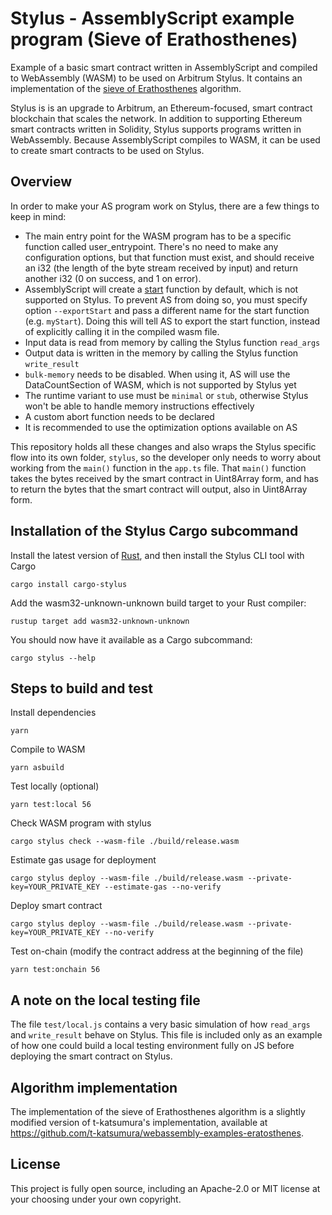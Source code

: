 # Stylus - AssemblyScript example program (Sieve of Erathosthenes)

Example of a basic smart contract written in AssemblyScript and compiled to WebAssembly (WASM) to be used on Arbitrum Stylus. It contains an implementation of the [sieve of Erathosthenes](https://en.wikipedia.org/wiki/Sieve_of_Eratosthenes) algorithm.

Stylus is is an upgrade to Arbitrum, an Ethereum-focused, smart contract blockchain that scales the network. In addition to supporting Ethereum smart contracts written in Solidity, Stylus supports programs written in WebAssembly. Because AssemblyScript compiles to WASM, it can be used to create smart contracts to be used on Stylus.

## Overview

In order to make your AS program work on Stylus, there are a few things to keep in mind:
- The main entry point for the WASM program has to be a specific function called user_entrypoint. There's no need to make any configuration options, but that function must exist, and should receive an i32 (the length of the byte stream received by input) and return another i32 (0 on success, and 1 on error).
- AssemblyScript will create a [start](https://webassembly.github.io/spec/core/syntax/modules.html#syntax-start) function by default, which is not supported on Stylus. To prevent AS from doing so, you must specify option `--exportStart` and pass a different name for the start function (e.g. `myStart`). Doing this will tell AS to export the start function, instead of explicitly calling it in the compiled wasm file.
- Input data is read from memory by calling the Stylus function `read_args`
- Output data is written in the memory by calling the Stylus function `write_result`
- `bulk-memory` needs to be disabled. When using it, AS will use the DataCountSection of WASM, which is not supported by Stylus yet
- The runtime variant to use must be `minimal` or `stub`, otherwise Stylus won't be able to handle memory instructions effectively
- A custom abort function needs to be declared
- It is recommended to use the optimization options available on AS

This repository holds all these changes and also wraps the Stylus specific flow into its own folder, `stylus`, so the developer only needs to worry about working from the `main()` function in the `app.ts` file. That `main()` function takes the bytes received by the smart contract in Uint8Array form, and has to return the bytes that the smart contract will output, also in Uint8Array form.

## Installation of the Stylus Cargo subcommand

Install the latest version of [Rust](https://www.rust-lang.org/tools/install), and then install the Stylus CLI tool with Cargo
```shell
cargo install cargo-stylus
```

Add the wasm32-unknown-unknown build target to your Rust compiler:
```shell
rustup target add wasm32-unknown-unknown
```

You should now have it available as a Cargo subcommand:
```shell
cargo stylus --help
```

## Steps to build and test

Install dependencies
```shell
yarn
```

Compile to WASM
```shell
yarn asbuild
```

Test locally (optional)
```shell
yarn test:local 56
```

Check WASM program with stylus
```shell
cargo stylus check --wasm-file ./build/release.wasm
```

Estimate gas usage for deployment
```shell
cargo stylus deploy --wasm-file ./build/release.wasm --private-key=YOUR_PRIVATE_KEY --estimate-gas --no-verify
```

Deploy smart contract
```shell
cargo stylus deploy --wasm-file ./build/release.wasm --private-key=YOUR_PRIVATE_KEY --no-verify
```

Test on-chain (modify the contract address at the beginning of the file)
```shell
yarn test:onchain 56
```

## A note on the local testing file

The file `test/local.js` contains a very basic simulation of how `read_args` and `write_result` behave on Stylus. This file is included only as an example of how one could build a local testing environment fully on JS before deploying the smart contract on Stylus.

## Algorithm implementation

The implementation of the sieve of Erathosthenes algorithm is a slightly modified version of t-katsumura's implementation, available at https://github.com/t-katsumura/webassembly-examples-eratosthenes.

## License

This project is fully open source, including an Apache-2.0 or MIT license at your choosing under your own copyright.